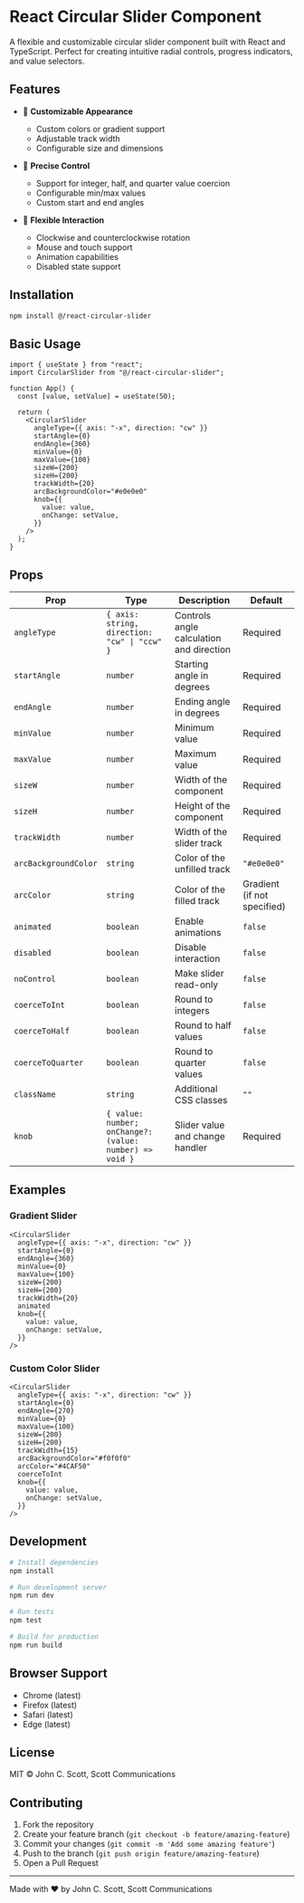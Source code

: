 # React Circular Slider Component

A flexible and customizable circular slider component built with React and TypeScript. Perfect for creating intuitive radial controls, progress indicators, and value selectors.

## Features

- 🎨 **Customizable Appearance**

  - Custom colors or gradient support
  - Adjustable track width
  - Configurable size and dimensions

- 🎯 **Precise Control**

  - Support for integer, half, and quarter value coercion
  - Configurable min/max values
  - Custom start and end angles

- 🔄 **Flexible Interaction**
  - Clockwise and counterclockwise rotation
  - Mouse and touch support
  - Animation capabilities
  - Disabled state support

## Installation

```bash
npm install @/react-circular-slider
```

## Basic Usage

```tsx
import { useState } from "react";
import CircularSlider from "@/react-circular-slider";

function App() {
  const [value, setValue] = useState(50);

  return (
    <CircularSlider
      angleType={{ axis: "-x", direction: "cw" }}
      startAngle={0}
      endAngle={360}
      minValue={0}
      maxValue={100}
      sizeW={200}
      sizeH={200}
      trackWidth={20}
      arcBackgroundColor="#e0e0e0"
      knob={{
        value: value,
        onChange: setValue,
      }}
    />
  );
}
```

## Props

| Prop                 | Type                                                    | Description                              | Default                     |
| -------------------- | ------------------------------------------------------- | ---------------------------------------- | --------------------------- |
| `angleType`          | `{ axis: string, direction: "cw" \| "ccw" }`            | Controls angle calculation and direction | Required                    |
| `startAngle`         | `number`                                                | Starting angle in degrees                | Required                    |
| `endAngle`           | `number`                                                | Ending angle in degrees                  | Required                    |
| `minValue`           | `number`                                                | Minimum value                            | Required                    |
| `maxValue`           | `number`                                                | Maximum value                            | Required                    |
| `sizeW`              | `number`                                                | Width of the component                   | Required                    |
| `sizeH`              | `number`                                                | Height of the component                  | Required                    |
| `trackWidth`         | `number`                                                | Width of the slider track                | Required                    |
| `arcBackgroundColor` | `string`                                                | Color of the unfilled track              | `"#e0e0e0"`                 |
| `arcColor`           | `string`                                                | Color of the filled track                | Gradient (if not specified) |
| `animated`           | `boolean`                                               | Enable animations                        | `false`                     |
| `disabled`           | `boolean`                                               | Disable interaction                      | `false`                     |
| `noControl`          | `boolean`                                               | Make slider read-only                    | `false`                     |
| `coerceToInt`        | `boolean`                                               | Round to integers                        | `false`                     |
| `coerceToHalf`       | `boolean`                                               | Round to half values                     | `false`                     |
| `coerceToQuarter`    | `boolean`                                               | Round to quarter values                  | `false`                     |
| `className`          | `string`                                                | Additional CSS classes                   | `""`                        |
| `knob`               | `{ value: number; onChange?: (value: number) => void }` | Slider value and change handler          | Required                    |

## Examples

### Gradient Slider

```tsx
<CircularSlider
  angleType={{ axis: "-x", direction: "cw" }}
  startAngle={0}
  endAngle={360}
  minValue={0}
  maxValue={100}
  sizeW={200}
  sizeH={200}
  trackWidth={20}
  animated
  knob={{
    value: value,
    onChange: setValue,
  }}
/>
```

### Custom Color Slider

```tsx
<CircularSlider
  angleType={{ axis: "-x", direction: "cw" }}
  startAngle={0}
  endAngle={270}
  minValue={0}
  maxValue={100}
  sizeW={200}
  sizeH={200}
  trackWidth={15}
  arcBackgroundColor="#f0f0f0"
  arcColor="#4CAF50"
  coerceToInt
  knob={{
    value: value,
    onChange: setValue,
  }}
/>
```

## Development

```bash
# Install dependencies
npm install

# Run development server
npm run dev

# Run tests
npm test

# Build for production
npm run build
```

## Browser Support

- Chrome (latest)
- Firefox (latest)
- Safari (latest)
- Edge (latest)

## License

MIT © John C. Scott, Scott Communications

## Contributing

1. Fork the repository
2. Create your feature branch (`git checkout -b feature/amazing-feature`)
3. Commit your changes (`git commit -m 'Add some amazing feature'`)
4. Push to the branch (`git push origin feature/amazing-feature`)
5. Open a Pull Request

---

Made with ❤️ by John C. Scott, Scott Communications
